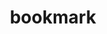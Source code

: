 ---
layout: objects
title: bookmark
emoji: bookmark
permalink: 🔖.html
image: assets/img/3moji/bookmark.png
---